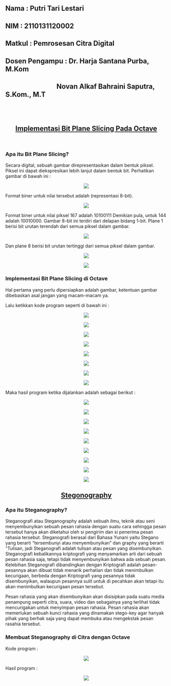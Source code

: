 ## Nama           : Putri Tari Lestari
## NIM            : 2110131120002
## Matkul         : Pemrosesan Citra Digital
## Dosen Pengampu : Dr. Harja Santana Purba, M.Kom
<h2>&nbsp &nbsp &nbsp &nbsp &nbsp &nbsp &nbsp &nbsp &nbsp &nbsp &nbsp &nbsp &nbsp &nbsp &nbsp &nbsp Novan Alkaf Bahraini Saputra, S.Kom., M.T</h2>
<br>
<br>

<h2 align=center><u>Implementasi Bit Plane Slicing Pada Octave</u></h2>

<br>

### Apa itu Bit Plane Slicing?

Secara digital, sebuah gambar direpresentasikan dalam bentuk piksel. Piksel ini dapat diekspresikan lebih lanjut dalam bentuk bit. Perhatikan gambar di bawah ini :

<p align=center><img src=gambar/gambar34.png>

Format biner untuk nilai tersebut adalah (representasi 8-bit).

<p align=center><img src=gambar/gambar35.png>

Format biner untuk nilai piksel 167 adalah 10100111 Demikian pula, untuk 144 adalah 10010000. Gambar 8-bit ini terdiri dari delapan bidang 1-bit. Plane 1 berisi bit urutan terendah dari semua piksel dalam gambar.

<p align=center><img src=gambar/gambar36.png>

Dan plane 8 berisi bit urutan tertinggi dari semua piksel dalam gambar.

<p align=center><img src=gambar/gambar37.png>

<p align=center><img src=gambar/gambar38.png>

### Implementasi Bit Plane Slicing di Octave

Hal pertama yang perlu dipersiapkan adalah gambar, ketentuan gambar dibebaskan asal jangan yang macam-macam ya.

Lalu ketikkan kode program seperti di bawah ini :

<p align=center><img src=gambar/gambar39.png>

<p align=center><img src=gambar/gambar40.png>

<p align=center><img src=gambar/gambar41.png>

<p align=center><img src=gambar/gambar42.png>

<p align=center><img src=gambar/gambar43.png>

<p align=center><img src=gambar/gambar44.png>

<p align=center><img src=gambar/gambar45.png>

<p align=center><img src=gambar/gambar46.png>

Maka hasil program ketika dijalankan adalah sebagai berikut :

<p align=center><img src=gambar/gambar47.png>

<p align=center><img src=gambar/gambar48.png>

<p align=center><img src=gambar/gambar49.png>

<p align=center><img src=gambar/gambar50.png>

<p align=center><img src=gambar/gambar51.png>

<p align=center><img src=gambar/gambar52.png>

<p align=center><img src=gambar/gambar53.png>

<p align=center><img src=gambar/gambar54.png>

<p align=center><img src=gambar/gambar55.PNG>

<h2 align=center><u>Stegonography</u></h2>

### Apa itu Steganography?

Steganografi atau Steganography adalah sebuah ilmu, teknik atau seni menyembunyikan sebuah pesan rahasia dengan suatu cara sehingga pesan tersebut hanya akan diketahui oleh si pengirim dan si penerima pesan rahasia tersebut. Steganografi berasal dari Bahasa Yunani yaitu Stegano yang berarti “tersembunyi atau menyembunyikan” dan graphy yang berarti “Tulisan, jadi Steganografi adalah tulisan atau pesan yang disembunyikan. Steganografi kebalikannya kriptografi yang menyamarkan arti dari sebuah pesan rahasia saja, tetapi tidak menyembunyikan bahwa ada sebuah pesan. Kelebihan Steganografi dibandingkan dengan Kriptografi adalah pesan-pesannya akan dibuat tidak menarik perhatian dan tidak menimbulkan kecurigaan, berbeda dengan Kriptografi yang pesannya tidak disembunyikan, walaupun pesannya sulit untuk di pecahkan akan tetapi itu akan menimbulkan kecurigaan pesan tersebut.

Pesan rahasia yang akan disembunyikan akan disisipkan pada suatu media penampung seperti citra, suara, video dan sebagainya yang terlihat tidak mencurigakan untuk menyimpan pesan rahasia. Pesan rahasia akan memerlukan sebuah kunci rahasia yang dinamakan stego-key agar hanyak pihak yang berhak saja yang dapat membuka atau mengekstak pesan rasahia tersebut.

### Membuat Steganography di Citra dengan Octave

Kode program :


<p align=center><img src=gambar/gambar67.PNG>

Hasil program :

<p align=center><img src=gambar/gambar66.PNG>
